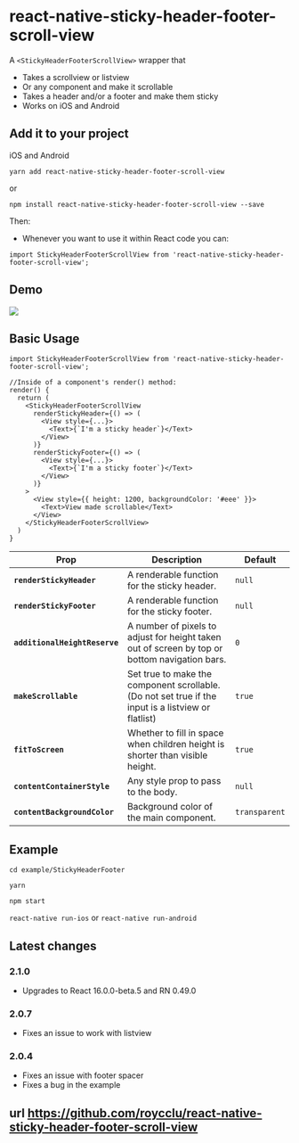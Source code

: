 # react-native-sticky-header-footer-scroll-view

A `<StickyHeaderFooterScrollView>` wrapper that

- Takes a scrollview or listview
- Or any component and make it scrollable
- Takes a header and/or a footer and make them sticky
- Works on iOS and Android

## Add it to your project

iOS and Android

`yarn add react-native-sticky-header-footer-scroll-view`

or

`npm install react-native-sticky-header-footer-scroll-view --save`

Then:

- Whenever you want to use it within React code you can:

`import StickyHeaderFooterScrollView from 'react-native-sticky-header-footer-scroll-view';`

## Demo

![](https://user-images.githubusercontent.com/16176418/28650265-28fb3070-72ad-11e7-8ab5-893c2eae9797.png)

## Basic Usage

```
import StickyHeaderFooterScrollView from 'react-native-sticky-header-footer-scroll-view';

//Inside of a component's render() method:
render() {
  return (
    <StickyHeaderFooterScrollView
      renderStickyHeader={() => (
        <View style={...}>
          <Text>{`I'm a sticky header`}</Text>
        </View>
      )}
      renderStickyFooter={() => (
        <View style={...}>
          <Text>{`I'm a sticky footer`}</Text>
        </View>
      )}
    >
      <View style={{ height: 1200, backgroundColor: '#eee' }}>
        <Text>View made scrollable</Text>
      </View>
    </StickyHeaderFooterScrollView>
  )
}
```

| Prop | Description | Default |
|---|---|---|
|**`renderStickyHeader`**|A renderable function for the sticky header. |`null`|
|**`renderStickyFooter`**|A renderable function for the sticky footer. |`null`|
|**`additionalHeightReserve`**|A number of pixels to adjust for height taken out of screen by top or bottom navigation bars. |`0`|
|**`makeScrollable`**|Set true to make the component scrollable. (Do not set true if the input is a listview or flatlist) |`true`|
|**`fitToScreen`**|Whether to fill in space when children height is shorter than visible height. |`true`|
|**`contentContainerStyle`**|Any style prop to pass to the body. |`null`|
|**`contentBackgroundColor`**|Background color of the main component. |`transparent`|


## Example

`cd example/StickyHeaderFooter`

`yarn`

`npm start`

`react-native run-ios` or `react-native run-android`

## Latest changes

### 2.1.0

- Upgrades to React 16.0.0-beta.5 and RN 0.49.0

### 2.0.7

- Fixes an issue to work with listview

### 2.0.4

- Fixes an issue with footer spacer
- Fixes a bug in the example


## url  https://github.com/roycclu/react-native-sticky-header-footer-scroll-view